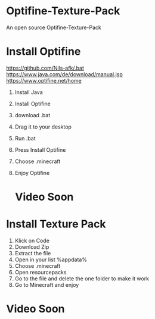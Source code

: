 # Optifine-Texture-Pack
An open source Optifine-Texture-Pack


# Install Optifine
https://github.com/Nils-afk/.bat<br />
https://www.java.com/de/download/manual.jsp<br />
https://www.optifine.net/home<br />
1. Install Java
2. Install Optifine
3. download .bat
4. Drag it to your desktop
5. Run .bat
6. Press Install Optifine
7. Choose .minecraft
8. Enjoy Optifine

   # Video Soon



# Install Texture Pack<br />
1. Klick on Code
2. Download Zip
3. Extract the file
4. Open in your list %appdata%
5. Choose .minecraft
6. Open resourcepacks
7. Go to the file and delete the one folder to make it work
8. Go to Minecraft and enjoy

 # Video Soon
